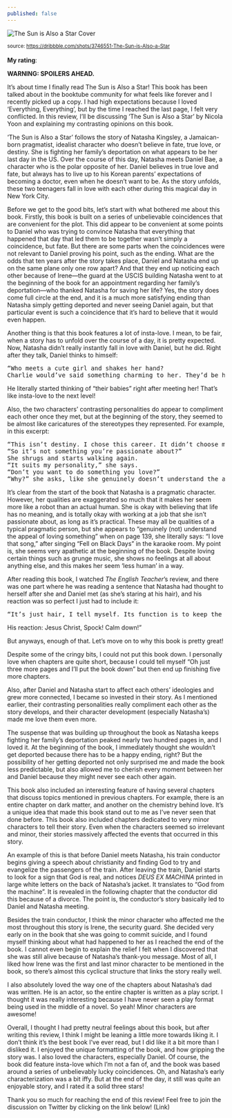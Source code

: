 ```yaml
---
published: false
---
```

![The Sun is Also a Star Cover]({{site.baseurl}}/_posts/sun.jpg)

<sub>source: https://dribbble.com/shots/3746551-The-Sun-is-Also-a-Star</sub>
<br><br>
<b>My rating</b>: <i class="fas fa-star"></i> <i class="fas fa-star"></i> <i class="fas fa-star"></i> <i class="far fa-star"></i> <i class="far fa-star"></i>

<b>WARNING: SPOILERS AHEAD.</b>

It’s about time I finally read The Sun is Also a Star! This book has been talked about in the booktube community for what feels like forever and I recently picked up a copy. I had high expectations because I loved ‘Everything, Everything’, but by the time I reached the last page, I felt very conflicted. In this review, I’ll be discussing ‘The Sun is Also a Star’ by Nicola Yoon and explaining my contrasting opinions on this book. 

‘The Sun is Also a Star’ follows the story of Natasha Kingsley, a Jamaican-born pragmatist, idealist character who doesn’t believe in fate, true love, or destiny. She is fighting her family’s deportation on what appears to be her last day in the US. Over the course of this day, Natasha meets Daniel Bae, a character who is the polar opposite of her. Daniel believes in true love and fate, but always has to live up to his Korean parents’ expectations of becoming a doctor, even when he doesn’t want to be. As the story unfolds, these two teenagers fall in love with each other during this magical day in New York City. 

Before we get to the good bits, let’s start with what bothered me about this book. Firstly, this book is built on a series of unbelievable coincidences that are convenient for the plot. This did appear to be convenient at some points to Daniel who was trying to convince Natasha that everything that happened that day that led them to be together wasn’t simply a coincidence, but fate. But there are some parts when the coincidences were not relevant to Daniel proving his point, such as the ending. What are the odds that ten years after the story takes place, Daniel and Natasha end up on the same plane only one row apart? And that they end up noticing each other because of Irene—the guard at the USCIS building Natasha went to at the beginning of the book for an appointment regarding her family’s deportation—who thanked Natasha for saving her life? Yes, the story does come full circle at the end, and it is a much more satisfying ending than Natasha simply getting deported and never seeing Daniel again, but that particular event is such a coincidence that it’s hard to believe that it would even happen.

Another thing is that this book features a lot of insta-love. I mean, to be fair, when a story has to unfold over the course of a day, it is pretty expected. Now, Natasha didn’t really instantly fall in love with Daniel, but he did. Right after they talk, Daniel thinks to himself:

<pre class="highlighter-rouge">
“Who meets a cute girl and shakes her hand?
Charlie would’ve said something charming to her. They’d be having a cozy coffee someplace dark and romantic. She’d already be dreaming of little half-Korean, half-African American babies.”
</pre>

He literally started thinking of “their babies” right after meeting her! That’s like insta-love to the next level! 

Also, the two characters’ contrasting personalities do appear to compliment each other once they met, but at the beginning of the story, they seemed to be almost like caricatures of the stereotypes they represented. For example, in this excerpt:

<pre class="highlighter-rouge">
“This isn’t destiny. I chose this career. It didn’t choose me. I’m not fated to be a data scientist. There’s a career section in the library at school. I did research on growing fields in the sciences, and ta-da. No fate or destiny involved, just research.” 
“So it’s not something you’re passionate about?” 
She shrugs and starts walking again. 
“It suits my personality,” she says. 
“Don’t you want to do something you love?” 
“Why?” she asks, like she genuinely doesn’t understand the appeal of loving something.
</pre>

It’s clear from the start of the book that Natasha is a pragmatic character. However, her qualities are exaggerated so much that it makes her seem more like a robot than an actual human. She is okay with believing that life has no meaning, and is totally okay with working at a job that she isn’t passionate about, as long as it’s practical. These may all be qualities of a typical pragmatic person, but she appears to “genuinely (not) understand the appeal of loving something” when on page 139, she literally says: “I love that song,” after singing “Fell on Black Days” in the karaoke room. My point is, she seems very apathetic at the beginning of the book. Despite loving certain things such as grunge music, she shows no feelings at all about anything else, and this makes her seem ‘less human’ in a way.

After reading this book, I watched <i>The English Teacher</i>’s review, and there was one part where he was reading a sentence that Natasha had thought to herself after she and Daniel met (as she’s staring at his hair), and his reaction was so perfect I just had to include it:

<pre class="highlighter-rouge">
“It’s just hair, I tell myself. Its function is to keep the head warm and protect it against ultraviolet radiation. There’s nothing inherently sexy about it.”
</pre>

His reaction: Jesus Christ, Spock! Calm down!”

But anyways, enough of that.
Let’s move on to why this book is pretty great!

Despite some of the cringy bits, I could not put this book down. I personally love when chapters are quite short, because I could tell myself “Oh just three more pages and I’ll put the book down” but then end up finishing five more chapters.

Also, after Daniel and Natasha start to affect each others’ ideologies and grew more connected, I became so invested in their story. As I mentioned earlier, their contrasting personalities really compliment each other as the story develops, and their character development (especially Natasha’s) made me love them even more. 

The suspense that was building up throughout the book as Natasha keeps fighting her family’s deportation peaked nearly two hundred pages in, and I loved it. At the beginning of the book, I immediately thought she wouldn’t get deported because there has to be a happy ending, right? But the possibility of her getting deported not only surprised me and made the book less predictable, but also allowed me to cherish every moment between her and Daniel because they might never see each other again.

This book also included an interesting feature of having several chapters that discuss topics mentioned in previous chapters. For example, there is an entire chapter on dark matter, and another on the chemistry behind love. It’s a unique idea that made this book stand out to me as I’ve never seen that done before. This book also included chapters dedicated to very minor characters to tell their story. Even when the characters seemed so irrelevant and minor, their stories massively affected the events that occurred in this story. 

An example of this is that before Daniel meets Natasha, his train conductor begins giving a speech about christianity and finding God to try and evangelize the passengers of the train. After leaving the train, Daniel starts to look for a sign that God is real, and notices <i>DEUS EX MACHINA</i> printed in large white letters on the back of Natasha’s jacket. It translates to “God from the machine”. It is revealed in the following chapter that the conductor did this because of a divorce. The point is, the conductor’s story basically led to Daniel and Natasha meeting.

Besides the train conductor, I think the minor character who affected me the most throughout this story is Irene, the security guard. She decided very early on in the book that she was going to commit suicide, and I found myself thinking about what had happened to her as I reached the end of the book. I cannot even begin to explain the relief I felt when I discovered that she was still alive because of Natasha’s thank-you message. Most of all, I liked how Irene was the first and last minor character to be mentioned in the book, so there’s almost this cyclical structure that links the story really well.

I also absolutely loved the way one of the chapters about Natasha’s dad was written. He is an actor, so the entire chapter is written as a play script. I thought it was really interesting because I have never seen a play format being used in the middle of a novel.
So yeah! Minor characters are awesome!

Overall, I thought I had pretty neutral feelings about this book, but after writing this review, I think I might be leaning a little more towards liking it. I don’t think it’s the best book I’ve ever read, but I did like it a bit more than I disliked it. I enjoyed the unique formatting of the book, and how gripping the story was. I also loved the characters, especially Daniel. Of course, the book did feature insta-love which I’m not a fan of, and the book was based around a series of unbelievably lucky coincidences. Oh, and Natasha’s early characterization was a bit iffy. But at the end of the day, it still was quite an enjoyable story, and I rated it a solid three stars! 

Thank you so much for reaching the end of this review! Feel free to join the discussion on Twitter by clicking on the link below! (Link)
